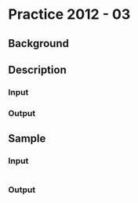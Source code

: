 # Practice 2012 - 03

## Background

## Description

### Input

### Output

## Sample
### Input
```
```

### Output
```
```
